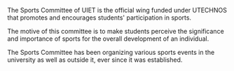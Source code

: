 The Sports Committee of UIET is the official wing funded under UTECHNOS that promotes and encourages students' participation in sports. 

The motive of this committee is to make students perceive the significance and importance of sports for the overall development of an individual.

The Sports Committee has been organizing various sports events in the university as well as outside it, ever since it was established.
